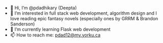 - 👋 Hi, I’m @pdadhikary (Deepta)
- 👀 I’m interested in full stack web development, algorithm design and I love reading epic fantasy novels (especially ones by GRRM & Brandon Sanderson)
- 🌱 I’m currently learning Flask web development
- 📫 How to reach me: pdad12@my.yorku.ca
